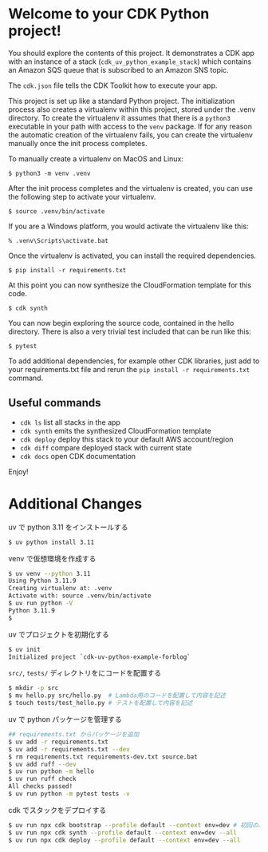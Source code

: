 
# Welcome to your CDK Python project!

You should explore the contents of this project. It demonstrates a CDK app with an instance of a stack (`cdk_uv_python_example_stack`)
which contains an Amazon SQS queue that is subscribed to an Amazon SNS topic.

The `cdk.json` file tells the CDK Toolkit how to execute your app.

This project is set up like a standard Python project.  The initialization process also creates
a virtualenv within this project, stored under the .venv directory.  To create the virtualenv
it assumes that there is a `python3` executable in your path with access to the `venv` package.
If for any reason the automatic creation of the virtualenv fails, you can create the virtualenv
manually once the init process completes.

To manually create a virtualenv on MacOS and Linux:

```
$ python3 -m venv .venv
```

After the init process completes and the virtualenv is created, you can use the following
step to activate your virtualenv.

```
$ source .venv/bin/activate
```

If you are a Windows platform, you would activate the virtualenv like this:

```
% .venv\Scripts\activate.bat
```

Once the virtualenv is activated, you can install the required dependencies.

```
$ pip install -r requirements.txt
```

At this point you can now synthesize the CloudFormation template for this code.

```
$ cdk synth
```

You can now begin exploring the source code, contained in the hello directory.
There is also a very trivial test included that can be run like this:

```
$ pytest
```

To add additional dependencies, for example other CDK libraries, just add to
your requirements.txt file and rerun the `pip install -r requirements.txt`
command.

## Useful commands

 * `cdk ls`          list all stacks in the app
 * `cdk synth`       emits the synthesized CloudFormation template
 * `cdk deploy`      deploy this stack to your default AWS account/region
 * `cdk diff`        compare deployed stack with current state
 * `cdk docs`        open CDK documentation

Enjoy!

# Additional Changes

uv で python 3.11 をインストールする

```bash
$ uv python install 3.11
```

venv で仮想環境を作成する

```bash
$ uv venv --python 3.11
Using Python 3.11.9
Creating virtualenv at: .venv
Activate with: source .venv/bin/activate
$ uv run python -V
Python 3.11.9
$ 
```

uv でプロジェクトを初期化する

```bash
$ uv init
Initialized project `cdk-uv-python-example-forblog`
```

`src/`, `tests/` ディレクトリをにコードを配置する

```bash
$ mkdir -p src
$ mv hello.py src/hello.py  # Lambda用のコードを配置して内容を記述
$ touch tests/test_hello.py # テストを配置して内容を記述
```

uv で python パッケージを管理する

```bash
## requirements.txt からパッケージを追加
$ uv add -r requirements.txt
$ uv add -r requirements.txt --dev
$ rm requirements.txt requirements-dev.txt source.bat
$ uv add ruff --dev
$ uv run python -m hello
$ uv run ruff check
All checks passed!
$ uv run python -m pytest tests -v
```

cdk でスタックをデプロイする

```bash
$ uv run npx cdk bootstrap --profile default --context env=dev # 初回のみ行う bootstrapping
$ uv run npx cdk synth --profile default --context env=dev --all
$ uv run npx cdk deploy --profile default --context env=dev --all
```
